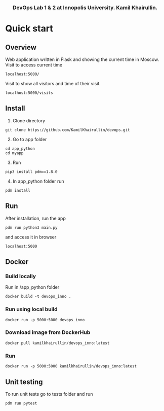 <h3 align="center">
    DevOps Lab 1 & 2 at Innopolis University. Kamil Khairullin.
<h3>



# Quick start

## Overview 
 Web application written in Flask and showing the current time in Moscow.
 Visit to access current time
 ```
 localhost:5000/
 ```
Visit to show all visitors and time of their visit.
```
localhost:5000/visits
```
## Install
1. Clone directory
```
git clone https://github.com/KamilKhairullin/devops.git
```
2. Go to app folder
```
cd app_python
cd myapp
```
3. Run
```
pip3 install pdm==1.8.0
```
4. In app_python folder run 
```
pdm install
```

## Run
After installation, run the app
```
pdm run python3 main.py
```
and access it in browser
```
localhost:5000
```
## Docker
### Build locally
Run in /app_python folder
```
docker build -t devops_inno .
```
### Run using local build
```
docker run -p 5000:5000 devops_inno
```
### Download image from DockerHub
```
docker pull kamilkhairullin/devops_inno:latest
```
### Run 
```
docker run -p 5000:5000 kamilkhairullin/devops_inno:latest
```

## Unit testing
To run unit tests go to tests folder and run
```
pdm run pytest
```